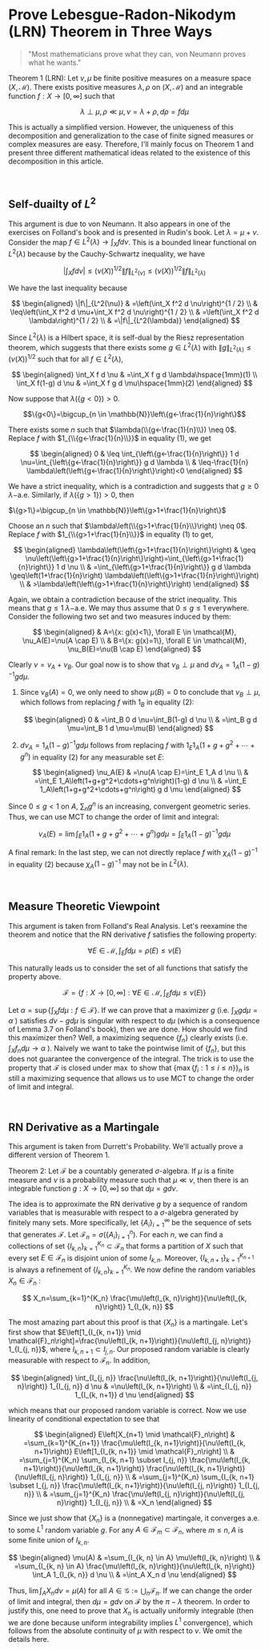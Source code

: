 # Prove Lebesgue-Radon-Nikodym (LRN) Theorem in Three Ways

> "Most mathematicians prove what they can, von Neumann proves what he wants."

Theorem 1 (LRN): Let $\nu,\mu$ be finite positive measures on a measure space $(X,\mathcal{M})$. There exists positive measures $\lambda,\rho$ on $(X,\mathcal{M})$ and an integrable function $f:X\rightarrow [0,\infty]$ such that

$$\lambda \perp \mu, \rho \ll \mu, \nu=\lambda+\rho, d \rho=f d \mu$$

This is actually a simplified version. However, the uniqueness of this decomposition and generalization to the case of finite signed measures or complex measures are easy. Therefore, I'll mainly focus on Theorem 1 and present three different mathematical ideas related to the existence of this decomposition in this article.

<br>

## Self-duailty of $L^2$

This argument is due to von Neumann. It also appears in one of the exercises on Folland's book and is presented in Rudin's book. Let $\lambda=\mu+\nu$. Consider the map $f \in L^2(\lambda) \rightarrow \int_X f d \nu$. This is a bounded linear functional on $L^2(\lambda)$ because by the Cauchy-Schwartz inequality, we have

$$\left|\int_X f d \nu\right| \leq(\nu(X))^{1 / 2}\|f\|_{L^2(\nu)} \leq(\nu(X))^{1 / 2}\|f\|_{L^2(\lambda)}$$

We have the last inequality because

$$
\begin{aligned}
\|f\|_{L^2(\nu)} & =\left(\int_X f^2 d \nu\right)^{1 / 2} \\
& \leq\left(\int_X f^2 d \mu+\int_X f^2 d \nu\right)^{1 / 2} \\
& =\left(\int_X f^2 d \lambda\right)^{1 / 2} \\
& =\|f\|_{L^2(\lambda)}
\end{aligned}
$$

Since $L^2(\lambda)$ is a Hilbert space, it is self-dual by the Riesz representation theorem, which suggests that there exists some $g\in L^2(\lambda)$ with $\|g\|_{L^2(\lambda)} \leq(\nu(X))^{1 / 2}$ such that for all $f \in L^2(\lambda)$,

$$
\begin{aligned}
\int_X f d \nu & =\int_X f g d \lambda\hspace{1mm}(1) \\
\int_X f(1-g) d \nu & =\int_X f g d \mu\hspace{1mm}(2)
\end{aligned}
$$

Now suppose that $\lambda(\{g<0\})>0$.

$$\{g<0\}=\bigcup_{n \in \mathbb{N}}\left\{g<-\frac{1}{n}\right\}$$

There exists some $n$ such that $\lambda(\\{g<-\frac{1}{n}\\}) \neq 0$. Replace $f$ with $1_{\\{g<-\frac{1}{n}\\}}$ in equality (1), we get

$$
\begin{aligned}
0 & \leq \int_{\left\{g<-\frac{1}{n}\right\}} 1 d \nu=\int_{\left\{g<-\frac{1}{n}\right\}} g d \lambda \\
& \leq-\frac{1}{n} \lambda\left(\left\{g<-\frac{1}{n}\right\}\right)<0
\end{aligned}
$$

We have a strict inequality, which is a contradiction and suggests that $g\geq 0$ $\lambda-$a.e. Similarly, if $\lambda(\{g>1\})>0$, then

$\{g>1\}=\bigcup_{n \in \mathbb{N}}\left\{g>1+\frac{1}{n}\right\}$

Choose an $n$ such that $\lambda\left(\\{g>1+\frac{1}{n}\\}\right) \neq 0$. Replace $f$ with $1_{\\{g>1+\frac{1}{n}\\}}$ in equality (1) to get, 

$$
\begin{aligned}
\lambda\left(\left\{g>1+\frac{1}{n}\right\}\right) & \geq \nu\left(\left\{g>1+\frac{1}{n}\right\}\right)=\int_{\left\{g>1+\frac{1}{n}\right\}} 1 d \nu \\
& =\int_{\left\{g>1+\frac{1}{n}\right\}} g d \lambda \geq\left(1+\frac{1}{n}\right) \lambda\left(\left\{g>1+\frac{1}{n}\right\}\right) \\
& >\lambda\left(\left\{g>1+\frac{1}{n}\right\}\right)
\end{aligned}
$$

Again, we obtain a contradiction because of the strict inequality. This means that $g\leq 1$ $\lambda-$a.e. We may thus assume that $0\leq g\leq 1$ everywhere. Consider the following two set and two measures induced by them:

$$
\begin{aligned}
& A=\{x: g(x)<1\}, \forall E \in \mathcal{M}, \nu_A(E)=\nu(A \cap E) \\
& B=\{x: g(x)=1\}, \forall E \in \mathcal{M}, \nu_B(E)=\nu(B \cap E)
\end{aligned}
$$

Clearly $\nu=\nu_A+\nu_B$. Our goal now is to show that $\nu_B\perp \mu$ and $d \nu_A=1_A(1-g)^{-1} g d \mu$.

1. Since $\nu_B(A)=0$, we only need to show $\mu(B)=0$ to conclude that $\nu_B\perp \mu$, which follows from replacing $f$ with $1_B$ in equality (2):

   $$
   \begin{aligned}
    0 & =\int_B 0 d \nu=\int_B(1-g) d \nu \\
    & =\int_B g d \mu=\int_B 1 d \mu=\mu(B)
   \end{aligned}
   $$

2. $d \nu_A=1_A(1-g)^{-1} g d \mu$ follows from replacing $f$ with $1_E1_A(1+g+g^2+\cdots+g^n)$ in equality (2) for any measurable set $E$:

    $$
   \begin{aligned}
\nu_A(E) & =\nu(A \cap E)=\int_E 1_A d \nu \\
& =\int_E 1_A\left(1+g+g^2+\cdots+g^n\right)(1-g) d \nu \\
& =\int_E 1_A\left(1+g+g^2+\cdots+g^n\right) g d \mu
\end{aligned}
$$

Since $0\leq g< 1$ on $A$, $\sum_ng^n$ is an increasing, convergent geometric series. Thus, we can use MCT to change the order of limit and integral:

$$\nu_A(E)=\lim \int_E 1_A\left(1+g+g^2+\cdots+g^n\right) g d \mu=\int_E 1_A(1-g)^{-1} g d \mu$$

A final remark: In the last step, we can not directly replace $f$ with $\chi_A(1-g)^{-1}$ in equality (2) because $\chi_A(1-g)^{-1}$ may not be in $L^2(\lambda)$.




<br>

## Measure Theoretic Viewpoint

This argument is taken from Folland's Real Analysis. Let's reexamine the theorem and notice that the RN derivative $f$ satisfies the following property:

$$
\forall E \in \mathcal{M}, \int_E f d \mu=\rho(E) \leq \nu(E)
$$


This naturally leads us to consider the set of all functions that satisfy the property above.

$$
\mathcal{F}=\left\{f: X \rightarrow[0, \infty]: \forall E \in \mathcal{M}, \int_E f d \mu \leq \nu(E)\right\}
$$


Let $\alpha=\sup \left\{\int_X f d \mu: f \in \mathcal{F}\right\}$. If we can prove that a maximizer $g$ (i.e. $\int_X g d \mu=\alpha$ ) satisfies $d \nu-g d \mu$ is singular with respect to $d \mu$ (which is a consequence of Lemma 3.7 on Folland's book), then we are done. How should we find this maximizer then? Well, a maximizing sequence $\left\{f_n\right\}$ clearly exists (i.e. $\int_X f_n d \mu \rightarrow \alpha$ ). Naively we want to take the pointwise limit of $\left\{f_n\right\}$, but this does not guarantee the convergence of the integral. The trick is to use the property that $\mathcal{F}$ is closed under $\max$ to show that $\left\{\max \left\{f_i: 1 \leq i \leq n\right\}\right\}_n$ is still a maximizing sequence that allows us to use MCT to change the order of limit and integral.

<br>

## RN Derivative as a Martingale

This argument is taken from Durrett's Probability. We'll actually prove a different version of Theorem 1.

Theorem 2: Let $\mathcal{F}$ be a countably generated $\sigma$-algebra. If $\mu$ is a finite measure and $\nu$ is a probability measure such that $\mu \ll \nu$, then there is an integrable function $g: X \rightarrow[0, \infty]$ so that $d \mu=g d \nu$.

The idea is to approximate the RN derivative $g$ by a sequence of random variables that is measurable with respect to a $\sigma$-algebra generated by finitely many sets. More specifically, let $\left\{A_i\right\}_{i=1}^{\infty}$ be the sequence of sets that generates $\mathcal{F}$. Let $\mathcal{F}_n=\sigma\left(\left\{A_i\right\}_{i=1}^n\right)$. For each $n$, we can find a collections of set $\left\{I_{k, n}\right\}_{k=1}^{K_n} \subset \mathcal{F}_n$ that forms a partition of $X$ such that every set $E \in \mathcal{F}_n$ is disjoint union of some $I_{k, n}$. Moreover, $\left\{I_{k, n+1}\right\}_{k=1}^{K_{n+1}}$ is always a refinement of $\left\{I_{k, n}\right\}_{k=1}^{K_n}$. We now define the random variables $X_n \in \mathcal{F}_n$ :

$$
X_n=\sum_{k=1}^{K_n} \frac{\mu\left(I_{k, n}\right)}{\nu\left(I_{k, n}\right)} 1_{I_{k, n}}
$$


The most amazing part about this proof is that $\left\{X_n\right\}$ is a martingale. Let's first show that $E\left[1_{I_{k, n+1}} \mid \mathcal{F}_n\right]=\frac{\nu\left(I_{k, n+1}\right)}{\nu\left(I_{j, n}\right)} 1_{I_{j, n}}$, where $I_{k, n+1} \subset I_{j, n}$. Our proposed random variable is clearly measurable with respect to $\mathcal{F}_n$. In addition,

$$
\begin{aligned}
\int_{I_{j, n}} \frac{\nu\left(I_{k, n+1}\right)}{\nu\left(I_{j, n}\right)} 1_{I_{j, n}} d \nu & =\nu\left(I_{k, n+1}\right) \\
& =\int_{I_{j, n}} 1_{I_{k, n+1}} d \nu
\end{aligned}
$$

which means that our proposed random variable is correct. Now we use linearity of conditional expectation to see that

$$
\begin{aligned}
E\left[X_{n+1} \mid \mathcal{F}_n\right] & =\sum_{k=1}^{K_{n+1}} \frac{\mu\left(I_{k, n+1}\right)}{\nu\left(I_{k, n+1}\right)} E\left[1_{I_{k, n+1}} \mid \mathcal{F}_n\right] \\
& =\sum_{j=1}^{K_n} \sum_{I_{k, n+1} \subset I_{j, n}} \frac{\mu\left(I_{k, n+1}\right)}{\nu\left(I_{k, n+1}\right)} \frac{\nu\left(I_{k, n+1}\right)}{\nu\left(I_{j, n}\right)} 1_{I_{j, n}} \\
& =\sum_{j=1}^{K_n} \sum_{I_{k, n+1} \subset I_{j, n}} \frac{\mu\left(I_{k, n+1}\right)}{\nu\left(I_{j, n}\right)} 1_{I_{j, n}} \\
& =\sum_{j=1}^{K_n} \frac{\mu\left(I_{j, n}\right)}{\nu\left(I_{j, n}\right)} 1_{I_{j, n}} \\
& =X_n
\end{aligned}
$$


Since we just show that $\left\{X_n\right\}$ is a (nonnegative) martingale, it converges a.e. to some $L^1$ random variable $g$. For any $A \in \mathcal{F}_m \subset \mathcal{F}_n$, where $m \leq n, A$ is some finite union of $I_{k, n}$.

$$
\begin{aligned}
\mu(A) & =\sum_{I_{k, n} \in A} \mu\left(I_{k, n}\right) \\
& =\sum_{I_{k, n} \in A} \frac{\mu\left(I_{k, n}\right)}{\nu\left(I_{k, n}\right)} \int_A 1_{I_{k, n}} d \nu \\
& =\int_A X_n d \nu
\end{aligned}
$$


Thus, $\lim \int_A X_n d \nu=\mu(A)$ for all $A \in \mathcal{G}:=\bigcup_n \mathcal{F}_n$. If we can change the order of limit and integral, then $d \mu=g d \nu$ on $\mathcal{F}$ by the $\pi-\lambda$ theorem. In order to justify this, one need to prove that $X_n$ is actually uniformly integrable (then we are done because uniform integrability implies $L^1$ convergence), which follows from the absolute continuity of $\mu$ with respect to $\nu$. We omit the details here.

<br>

